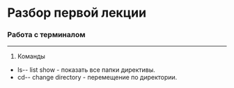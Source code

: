 # Разбор первой лекции
### Работа с терминалом 
***
1. Команды
* ls-- list show - показать все папки директивы.
* cd-- change directory - перемещение по директории.

